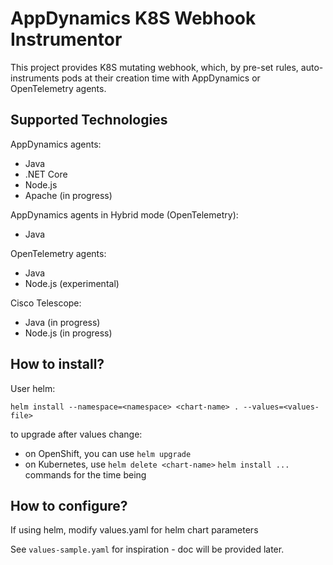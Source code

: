 # AppDynamics K8S Webhook Instrumentor

This project provides K8S mutating webhook, which, by pre-set rules, auto-instruments pods at their creation time with AppDynamics or OpenTelemetry agents. 

## Supported Technologies

AppDynamics agents:
- Java
- .NET Core 
- Node.js 
- Apache (in progress)

AppDynamics agents in Hybrid mode (OpenTelemetry):
- Java

OpenTelemetry agents:
- Java
- Node.js (experimental)

Cisco Telescope:
- Java (in progress)
- Node.js (in progress)

## How to install?

User helm:
```
helm install --namespace=<namespace> <chart-name> . --values=<values-file>
```

to upgrade after values change:
- on OpenShift, you can use `helm upgrade`
- on Kubernetes, use `helm delete <chart-name>` `helm install ...` commands for the time being

## How to configure?

If using helm, modify values.yaml for helm chart parameters

See `values-sample.yaml` for inspiration - doc will be provided later.





